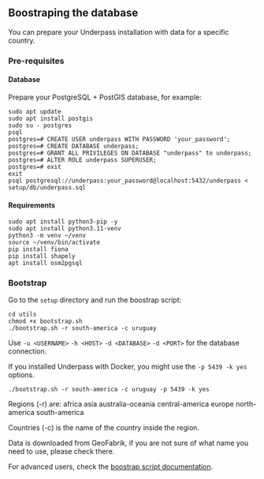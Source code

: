 ## Boostraping the database

You can prepare your Underpass installation with data for a specific country.

### Pre-requisites

#### Database

Prepare your PostgreSQL + PostGIS database, for example:

```
sudo apt update 
sudo apt install postgis
sudo su - postgres
psql
postgres=# CREATE USER underpass WITH PASSWORD 'your_password';
postgres=# CREATE DATABASE underpass;
postgres=# GRANT ALL PRIVILEGES ON DATABASE "underpass" to underpass;
postgres=# ALTER ROLE underpass SUPERUSER;
postgres=# exit
exit
psql postgresql://underpass:your_password@localhost:5432/underpass < setup/db/underpass.sql
```

#### Requirements

```
sudo apt install python3-pip -y
sudo apt install python3.11-venv
python3 -m venv ~/venv
source ~/venv/bin/activate
pip install fiona
pip install shapely
apt install osm2pgsql
```

### Bootstrap

Go to the `setup` directory and run the boostrap script:

```
cd utils
chmod +x bootstrap.sh
./bootstrap.sh -r south-america -c uruguay
```

Use `-u <USERNAME>` `-h <HOST>` `-d <DATABASE>` `-d <PORT>` for the database connection.

If you installed Underpass with Docker, you might use the `-p 5439 -k yes` options.

`./bootstrap.sh -r south-america -c uruguay -p 5439 -k yes`

Regions (-r) are:
    africa
    asia
    australia-oceania
    central-america
    europe
    north-america
    south-america

Countries (-c) is the name of the country inside the region.

Data is downloaded from GeoFabrik, if you are not sure of what name you need to use, please check there.

For advanced users, check the [boostrap script documentation](/underpass/Dev/bootstrapsh).
